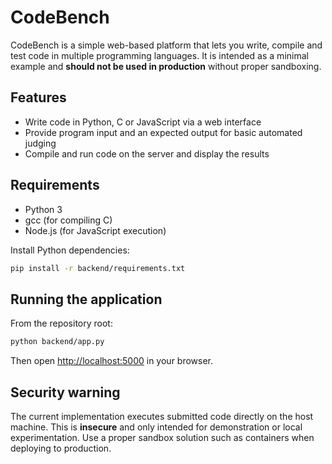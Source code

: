 # CodeBench

CodeBench is a simple web-based platform that lets you write, compile and test code in multiple programming languages. It is intended as a minimal example and **should not be used in production** without proper sandboxing.

## Features

- Write code in Python, C or JavaScript via a web interface
- Provide program input and an expected output for basic automated judging
- Compile and run code on the server and display the results

## Requirements

- Python 3
- gcc (for compiling C)
- Node.js (for JavaScript execution)

Install Python dependencies:

```bash
pip install -r backend/requirements.txt
```

## Running the application

From the repository root:

```bash
python backend/app.py
```

Then open [http://localhost:5000](http://localhost:5000) in your browser.

## Security warning

The current implementation executes submitted code directly on the host machine. This is **insecure** and only intended for demonstration or local experimentation. Use a proper sandbox solution such as containers when deploying to production.
